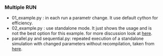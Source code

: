 ### Multiple RUN

-  01_example.py : in each run a parametr change. It use default cython for efficiency.
-  02_example.py : use standalone mode. It just shows the usage and is not the best option for this example. for more discussion look at [here](https://brian.discourse.group/t/multiple-run-in-standalone-mode/131/7).
- parallel.py and sequential.py: repeated execution of a standalone simulation with changed parameters without recompilation, taken from [here](https://gist.github.com/mstimberg/572d5cc3d303da2326a6193980c701db).

